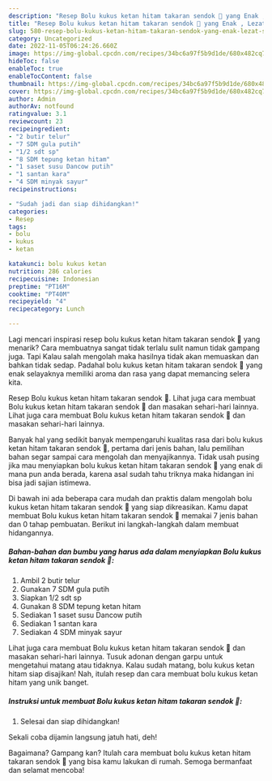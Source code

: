 ```yaml
---
description: "Resep Bolu kukus ketan hitam takaran sendok 🤤 yang Enak , Lezat Sekali"
title: "Resep Bolu kukus ketan hitam takaran sendok 🤤 yang Enak , Lezat Sekali"
slug: 580-resep-bolu-kukus-ketan-hitam-takaran-sendok-yang-enak-lezat-sekali
category: Uncategorized
date: 2022-11-05T06:24:26.660Z
image: https://img-global.cpcdn.com/recipes/34bc6a97f5b9d1de/680x482cq70/bolu-kukus-ketan-hitam-takaran-sendok-foto-resep-utama.jpg
hideToc: false
enableToc: true
enableTocContent: false
thumbnail: https://img-global.cpcdn.com/recipes/34bc6a97f5b9d1de/680x482cq70/bolu-kukus-ketan-hitam-takaran-sendok-foto-resep-utama.jpg
cover: https://img-global.cpcdn.com/recipes/34bc6a97f5b9d1de/680x482cq70/bolu-kukus-ketan-hitam-takaran-sendok-foto-resep-utama.jpg
author: Admin
authorAv: notfound
ratingvalue: 3.1
reviewcount: 23
recipeingredient:
- "2 butir telur"
- "7 SDM gula putih"
- "1/2 sdt sp"
- "8 SDM tepung ketan hitam"
- "1 saset susu Dancow putih"
- "1 santan kara"
- "4 SDM minyak sayur"
recipeinstructions:

- "Sudah jadi dan siap dihidangkan!"
categories:
- Resep
tags:
- bolu
- kukus
- ketan

katakunci: bolu kukus ketan 
nutrition: 286 calories
recipecuisine: Indonesian
preptime: "PT16M"
cooktime: "PT40M"
recipeyield: "4"
recipecategory: Lunch

---
```



Lagi mencari inspirasi resep bolu kukus ketan hitam takaran sendok 🤤 yang menarik? Cara membuatnya sangat tidak terlalu sulit namun tidak gampang juga. Tapi Kalau salah mengolah maka hasilnya tidak akan memuaskan dan bahkan tidak sedap. Padahal bolu kukus ketan hitam takaran sendok 🤤 yang enak selayaknya memiliki aroma dan rasa yang dapat memancing selera kita.


Resep Bolu kukus ketan hitam takaran sendok 🤤. Lihat juga cara membuat Bolu kukus ketan hitam takaran sendok 🤤 dan masakan sehari-hari lainnya. Lihat juga cara membuat Bolu kukus ketan hitam takaran sendok 🤤 dan masakan sehari-hari lainnya.

Banyak hal yang sedikit banyak mempengaruhi kualitas rasa dari bolu kukus ketan hitam takaran sendok 🤤, pertama dari jenis bahan, lalu pemilihan bahan segar sampai cara mengolah dan menyajikannya. Tidak usah pusing jika mau menyiapkan bolu kukus ketan hitam takaran sendok 🤤 yang enak di mana pun anda berada, karena asal sudah tahu triknya maka hidangan ini bisa jadi sajian istimewa.


Di bawah ini ada beberapa cara mudah dan praktis dalam mengolah bolu kukus ketan hitam takaran sendok 🤤 yang siap dikreasikan. Kamu dapat membuat Bolu kukus ketan hitam takaran sendok 🤤 memakai 7 jenis bahan dan 0 tahap pembuatan. Berikut ini langkah-langkah dalam membuat hidangannya.

<!--inarticleads1-->

##### Bahan-bahan dan bumbu yang harus ada dalam menyiapkan Bolu kukus ketan hitam takaran sendok 🤤:

1. Ambil 2 butir telur
1. Gunakan 7 SDM gula putih
1. Siapkan 1/2 sdt sp
1. Gunakan 8 SDM tepung ketan hitam
1. Sediakan 1 saset susu Dancow putih
1. Sediakan 1 santan kara
1. Sediakan 4 SDM minyak sayur


Lihat juga cara membuat Bolu kukus ketan hitam takaran sendok 🤤 dan masakan sehari-hari lainnya. Tusuk adonan dengan garpu untuk mengetahui matang atau tidaknya. Kalau sudah matang, bolu kukus ketan hitam siap disajikan! Nah, itulah resep dan cara membuat bolu kukus ketan hitam yang unik banget. 

<!--inarticleads2-->

##### Instruksi untuk membuat Bolu kukus ketan hitam takaran sendok 🤤:


1. Selesai dan siap dihidangkan!

Sekali coba dijamin langsung jatuh hati, deh! 

Bagaimana? Gampang kan? Itulah cara membuat bolu kukus ketan hitam takaran sendok 🤤 yang bisa kamu lakukan di rumah. Semoga bermanfaat dan selamat mencoba!
